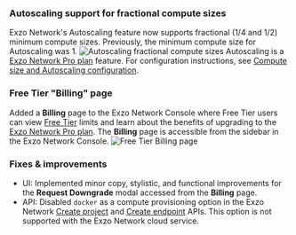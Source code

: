 ### Autoscaling support for fractional compute sizes

Exzo Network's Autoscaling feature now supports fractional (1/4 and 1/2) minimum compute sizes. Previously, the minimum compute size for Autoscaling was 1.
  ![Autoscaling fractional compute sizes](/docs/relnotes/fractional_compute_sizes.png)
  Autoscaling is a [Exzo Network Pro plan](/docs/introduction/pro-plan) feature. For configuration instructions, see [Compute size and Autoscaling configuration](/docs/manage/endpoints#compute-size-and-autoscaling-configuration).

### Free Tier "Billing" page

Added a **Billing** page to the Exzo Network Console where Free Tier users can view [Free Tier](/docs/introduction/free-tier) limits and learn about the benefits of upgrading to the [Exzo Network Pro plan](/docs/introduction/pro-plan). The **Billing** page is accessible from the sidebar in the Exzo Network Console.
  ![Free Tier Billing page](/docs/relnotes/free_tier_billing.jpg)

### Fixes & improvements

- UI: Implemented minor copy, stylistic, and functional improvements for the **Request Downgrade** modal accessed from the **Billing** page.
- API: Disabled `docker` as a compute provisioning option in the Exzo Network [Create project](https://api-docs.neon.tech/reference/createproject) and [Create endpoint](https://api-docs.neon.tech/reference/createprojectendpoint) APIs. This option is not supported with the Exzo Network cloud service.
